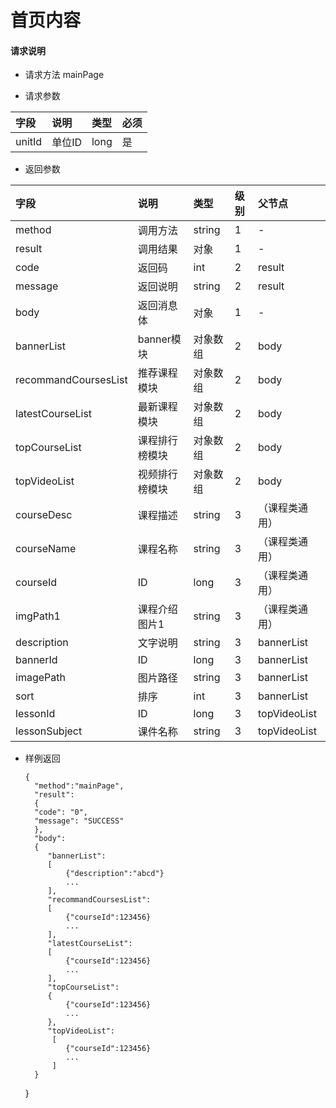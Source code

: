 # 首页内容

#### **请求说明**

* 请求方法 mainPage

* 请求参数

| 字段 | 说明 | 类型 | 必须 |
| :--- | :--- | :--- | :--- |
| unitId| 单位ID | long | 是 |

* 返回参数

| 字段 | 说明 | 类型 | 级别 | 父节点 |
| :--- | :--- | :--- | :--- | :--- |
| method| 调用方法 | string | 1 | - |
| result | 调用结果 | 对象 | 1 | - |
| code | 返回码| int | 2 | result|
| message| 返回说明 | string | 2 | result|
| body | 返回消息体 | 对象 | 1 | - |
| bannerList | banner模块 | 对象数组 | 2 | body |
| recommandCoursesList| 推荐课程模块 | 对象数组 | 2 | body |
| latestCourseList | 最新课程模块 | 对象数组 | 2 | body |
| topCourseList| 课程排行榜模块 | 对象数组 | 2 | body |
| topVideoList | 视频排行榜模块 | 对象数组 | 2 | body |
| courseDesc| 课程描述 | string | 3 | （课程类通用）|
| courseName| 课程名称 | string | 3 |（课程类通用）|
| courseId| ID | long | 3 | （课程类通用）|
| imgPath1| 课程介绍图片1 | string | 3 | （课程类通用）|
| description| 文字说明 | string | 3 |bannerList |
| bannerId | ID| long| 3 |bannerList |
| imagePath| 图片路径 | string | 3 |bannerList |
| sort| 排序 | int | 3 |bannerList |
| lessonId| ID | long| 3 | topVideoList|
|lessonSubject | 课件名称 | string | 3 | topVideoList|


* 样例返回


      {
        "method":"mainPage",
        "result":
        {
        "code": "0",
        "message": "SUCCESS"
        },
        "body":
        {
           "bannerList":
           [
               {"description":"abcd"}
               ...
           ],
           "recommandCoursesList":
           [
               {"courseId":123456}
               ...
           ],
           "latestCourseList":
           [
               {"courseId":123456}
               ...
           ],
           "topCourseList":
           {
               {"courseId":123456}
               ...
           },
           "topVideoList":
            [
               {"courseId":123456}
               ...
            ]
        } 
    }